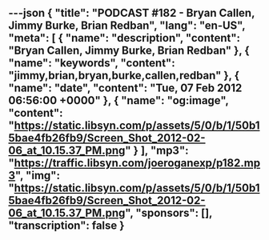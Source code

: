 ---json
{
  "title": "PODCAST #182 - Bryan Callen, Jimmy Burke, Brian Redban",
  "lang": "en-US",
  "meta": [
    {
      "name": "description",
      "content": "Bryan Callen, Jimmy Burke, Brian Redban"
    },
    {
      "name": "keywords",
      "content": "jimmy,brian,bryan,burke,callen,redban"
    },
    {
      "name": "date",
      "content": "Tue, 07 Feb 2012 06:56:00 +0000"
    },
    {
      "name": "og:image",
      "content": "https://static.libsyn.com/p/assets/5/0/b/1/50b15bae4fb26fb9/Screen_Shot_2012-02-06_at_10.15.37_PM.png"
    }
  ],
  "mp3": "https://traffic.libsyn.com/joeroganexp/p182.mp3",
  "img": "https://static.libsyn.com/p/assets/5/0/b/1/50b15bae4fb26fb9/Screen_Shot_2012-02-06_at_10.15.37_PM.png",
  "sponsors": [],
  "transcription": false
}
---
<episode-header />

<timemark seconds="0" />

<transcribe-call-to-action />

<episode-footer />